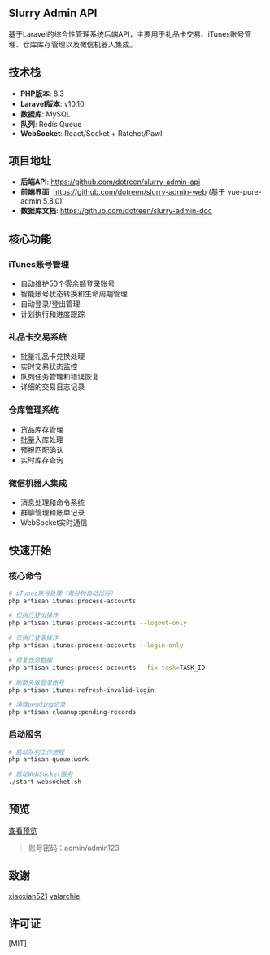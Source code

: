## Slurry Admin API

基于Laravel的综合性管理系统后端API，主要用于礼品卡交易、iTunes账号管理、仓库库存管理以及微信机器人集成。

## 技术栈
- **PHP版本**: 8.3
- **Laravel版本**: v10.10
- **数据库**: MySQL
- **队列**: Redis Queue
- **WebSocket**: React/Socket + Ratchet/Pawl

## 项目地址
- **后端API**: https://github.com/dotreen/slurry-admin-api
- **前端界面**: https://github.com/dotreen/slurry-admin-web (基于 vue-pure-admin 5.8.0)
- **数据库文档**: https://github.com/dotreen/slurry-admin-doc

## 核心功能

### iTunes账号管理
- 自动维护50个零余额登录账号
- 智能账号状态转换和生命周期管理
- 自动登录/登出管理
- 计划执行和进度跟踪

### 礼品卡交易系统
- 批量礼品卡兑换处理
- 实时交易状态监控
- 队列任务管理和错误恢复
- 详细的交易日志记录

### 仓库管理系统
- 货品库存管理
- 批量入库处理
- 预报匹配确认
- 实时库存查询

### 微信机器人集成
- 消息处理和命令系统
- 群聊管理和账单记录
- WebSocket实时通信

## 快速开始

### 核心命令
```bash
# iTunes账号处理（每分钟自动运行）
php artisan itunes:process-accounts

# 仅执行登出操作
php artisan itunes:process-accounts --logout-only

# 仅执行登录操作
php artisan itunes:process-accounts --login-only

# 修复任务数据
php artisan itunes:process-accounts --fix-task=TASK_ID

# 刷新失效登录账号
php artisan itunes:refresh-invalid-login

# 清理pending记录
php artisan cleanup:pending-records
```

### 启动服务
```bash
# 启动队列工作进程
php artisan queue:work

# 启动WebSocket服务
./start-websocket.sh
```

## 预览

[查看预览](http://slurry-admin.dotreen.com)
>  账号密码：admin/admin123

## 致谢
[xiaoxian521](https://github.com/xiaoxian521)
[valarchie](https://github.com/valarchie/AgileBoot-Front-End)

## 许可证

[MIT]
